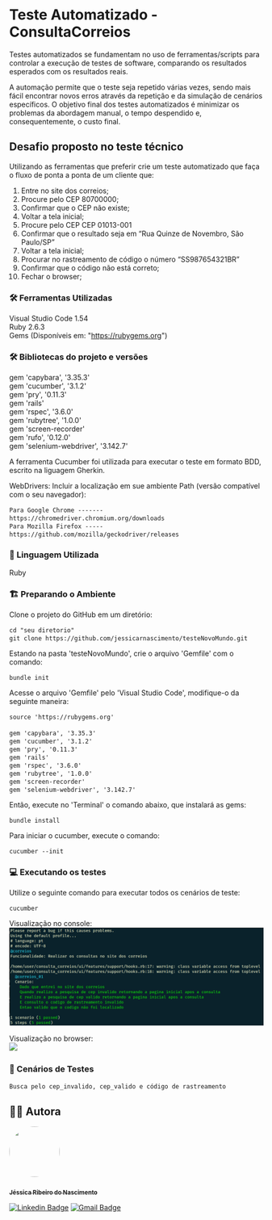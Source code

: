 # Teste Automatizado - ConsultaCorreios
Testes automatizados se fundamentam no uso de ferramentas/scripts para controlar a execução de testes de software, comparando os resultados esperados com os resultados reais.

A automação permite que o teste seja repetido várias vezes, sendo mais fácil encontrar novos erros através da repetição e da simulação de cenários específicos. O objetivo final dos testes automatizados é minimizar os problemas da abordagem manual, o tempo despendido e, consequentemente, o custo final.

## Desafio proposto no teste técnico

Utilizando as ferramentas que preferir crie um teste automatizado que faça o fluxo de ponta a ponta de um cliente que:

  1. Entre no site dos correios;
  2. Procure pelo CEP 80700000;
  3. Confirmar que o CEP não existe;
  4. Voltar a tela inicial;
  5. Procure pelo CEP CEP 01013-001
  6. Confirmar que o resultado seja em “Rua Quinze de Novembro, São Paulo/SP”
  7. Voltar a tela inicial;
  8. Procurar no rastreamento de código o número “SS987654321BR”
  9. Confirmar que o código não está correto;
  10. Fechar o browser;
 
### 🛠️ Ferramentas Utilizadas

Visual Studio Code 1.54 
<br>Ruby 2.6.3
<br>Gems (Disponíveis em:  "https://rubygems.org")

### 🛠️ Bibliotecas do projeto e versões

gem 'capybara', '3.35.3'
<br>gem 'cucumber', '3.1.2'
<br>gem 'pry', '0.11.3'
<br>gem 'rails'
<br>gem 'rspec', '3.6.0'
<br>gem 'rubytree', '1.0.0'
<br>gem 'screen-recorder'
<br>gem 'rufo', '0.12.0'
<br>gem 'selenium-webdriver', '3.142.7'

A ferramenta Cucumber foi utilizada para executar o teste em formato BDD, escrito na liguagem Gherkin. 

WebDrivers: Incluir a localização em sue ambiente Path (versão compatível com o seu navegador):
```
Para Google Chrome -------  https://chromedriver.chromium.org/downloads
Para Mozilla Firefox -----  https://github.com/mozilla/geckodriver/releases
```
### 📑 Linguagem Utilizada

Ruby

### 🏗️ Preparando o Ambiente

Clone o projeto do GitHub em um diretório:

  ```
  cd "seu diretorio"
  git clone https://github.com/jessicarnascimento/testeNovoMundo.git
  ```
Estando na pasta 'testeNovoMundo', crie o arquivo 'Gemfile' com o comando:

  ```
  bundle init
  ```   

Acesse o arquivo 'Gemfile' pelo 'Visual Studio Code', modifique-o da seguinte maneira:

  ```
  source 'https://rubygems.org'

  gem 'capybara', '3.35.3'
  gem 'cucumber', '3.1.2'
  gem 'pry', '0.11.3'
  gem 'rails'
  gem 'rspec', '3.6.0'
  gem 'rubytree', '1.0.0'
  gem 'screen-recorder'
  gem 'selenium-webdriver', '3.142.7'
  ```
    
Então, execute no 'Terminal' o comando abaixo, que instalará as gems:

  ```
  bundle install
  ``` 

Para iniciar o cucumber, execute o comando:

  ```
  cucumber --init
  ``` 
  

### 💻 Executando os testes

Utilize o seguinte comando para executar todos os cenários de teste: 

  ```
  cucumber
  ```
Visualização no console:
</br> <img src="https://github.com/jessicarnascimento/ConsultaCorreios/blob/main/ImagensREADME/StatusCenario.png" />
  
Visualização no browser:
</br><img src="https://github.com/jessicarnascimento/ConsultaCorreios/blob/main/ImagensREADME/correios_01-.gif" />

  
### 🔩 Cenários de Testes

```
Busca pelo cep_invalido, cep_valido e código de rastreamento
```

## 👩‍💻 Autora

<a href="https://www.linkedin.com/in/jessicaribeironascimento/">
 <img style="border-radius: 50%;" width="100" src="https://media-exp1.licdn.com/dms/image/C4E03AQEBWiQHcWVWyg/profile-displayphoto-shrink_400_400/0/1611876863219?e=1642032000&v=beta&t=z3t2Xt8G5Rb2Fi6-wTs_0dTHQUZFQQTXiKaKYFGcq4E"height="100" id="ember408" class="profile-photo-edit__preview ember-view">
  
 <sub><b>Jéssica Ribeiro do Nascimento</b></sub></a>

[![Linkedin Badge](https://img.shields.io/badge/-Jessica_Ribeiro_do_Nascimento-blue?style=flat-square&logo=Linkedin&logoColor=white&link=https://www.linkedin.com/in/jessicaribeironascimento/)](https://www.linkedin.com/in/jessicaribeironascimento/) 
[![Gmail Badge](https://img.shields.io/badge/-jessicarn2210@gmail.com-c14438?style=flat-square&logo=Gmail&logoColor=white&link=mailto:jessicarn2210@gmail.com)](mailto:jessicaribeiro2210@gmail.com)